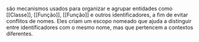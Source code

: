 são mecanismos usados para organizar e agrupar entidades como [[Classe]], [[Função]], [[Função]] e outros identificadores, a fim de evitar conflitos de nomes. Eles criam um escopo nomeado que ajuda a distinguir entre identificadores com o mesmo nome, mas que pertencem a contextos diferentes.